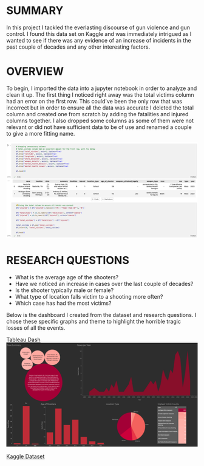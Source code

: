 # SUMMARY
In this project I tackled the everlasting discourse of gun violence and gun control. I found this data set on Kaggle and was immediately intrigued as I wanted to see if there was any evidence of an increase of incidents in the past couple of decades and any other interesting factors.

# OVERVIEW
To begin, I imported the data into a jupyter notebook in order to analyze and clean it up. The first thing I noticed right away was the total victims column had an error on the first row. This could've been the only row that was incorrect but in order to ensure all the data was accurate I deleted the total column and created one from scratch by adding the fatalities and injured columns together. I also dropped some columns as some of them were not relevant or did not have sufficient data to be of use and renamed a couple to give a more fitting name.

![Code Snippet](https://github.com/JBBrian/Gun-Violence-Analysis/blob/d1947acde9cd05b24115211b0da918bd63e21d73/code-snippet.png)

# RESEARCH QUESTIONS

- What is the average age of the shooters?
- Have we noticed an increase in cases over the last couple of decades?
- Is the shooter typically male or female?
- What type of location falls victim to a shooting more often?
- Which case has had the most victims?

Below is the dashboard I created from the dataset and research questions. I chose these specific graphs and theme to highlight the horrible tragic losses of all the events. 

[Tableau Dash](https://public.tableau.com/views/GunViolence_16882679066120/Dashboard1?:language=en-US&publish=yes&:display_count=n&:origin=viz_share_link)
![Dash Screenshot](https://github.com/JBBrian/Gun-Violence-Analysis/blob/81010c7ae1307510475270586df0e71654c27594/dash.png)


[Kaggle Dataset](https://www.kaggle.com/datasets/nidzsharma/us-mass-shootings-19822023)
